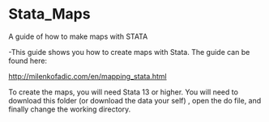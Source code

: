 # Stata_Maps
A guide of how to make maps with STATA

-This guide shows you how to create maps with Stata. The guide can be found here:

http://milenkofadic.com/en/mapping_stata.html

To create the maps, you will need Stata 13 or higher. You will need to download this folder (or download the data your self) , open the do file, and finally change the working directory.
